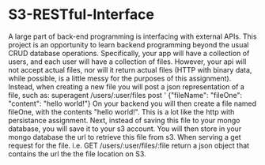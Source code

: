 # S3-RESTful-Interface
A large part of back-end programming is interfacing with external APIs. This project is an opportunity to learn backend programming beyond the usual CRUD database operations.  Specifically, your app will have a collection of users, and each user will have a collection of files. However, your api will not accept actual files, nor will it return actual files (HTTP with binary data, while possible, is a little messy for the purposes of this assignment). Instead, when creating a new file you will post a json representation of a file, such as:  superagent /users/:user/files post ' {"fileName": "fileOne": "content": "hello world!"}  On your backend you will then create a file named fileOne, with the contents "hello world!". This is a lot like the http with persistance assignment.  Next, instead of saving this file to your mongo database, you will save it to your s3 account. You will then store in your mongo database the url to retrieve this file from s3.  When serving a get request for the file. i.e. GET /users/:user/files/:file return a json object that contains the url the the file location on S3.
